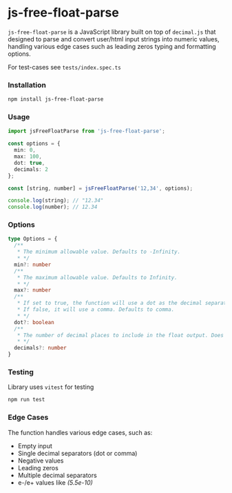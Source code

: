 # js-free-float-parse

`js-free-float-parse` is a JavaScript library built on top of `decimal.js`
that designed to parse and convert user/html input strings into numeric values,
handling various edge cases such as leading zeros typing and formatting options.

For test-cases see `tests/index.spec.ts`

### Installation

```bash
npm install js-free-float-parse
```

### Usage

```typescript
import jsFreeFloatParse from 'js-free-float-parse';

const options = {
  min: 0,
  max: 100,
  dot: true,
  decimals: 2
};

const [string, number] = jsFreeFloatParse('12,34', options);

console.log(string); // "12.34"
console.log(number); // 12.34
```

### Options

```typescript
type Options = {
  /**
   * The minimum allowable value. Defaults to -Infinity.
   * */
  min?: number
  /**
   * The maximum allowable value. Defaults to Infinity.
   * */
  max?: number
  /**
   * If set to true, the function will use a dot as the decimal separator.
   * If false, it will use a comma. Defaults to comma.
   * */
  dot?: boolean
  /**
   * The number of decimal places to include in the float output. Does not round the number, just cut
   * */
  decimals?: number
}
```

### Testing

Library uses `vitest` for testing

```bash
npm run test
```

### Edge Cases

The function handles various edge cases, such as:

- Empty input
- Single decimal separators (dot or comma)
- Negative values
- Leading zeros
- Multiple decimal separators
- e-/e+ values like *(5.5e-10)*
